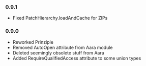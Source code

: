 ### 0.9.1
- Fixed PatchHierarchy.loadAndCache for ZIPs

### 0.9.0
- Reworked Prinziple
- Removed AutoOpen attribute from Aara module
- Deleted seemingly obsolete stuff from Aara
- Added RequireQualifiedAccess attribute to some union types